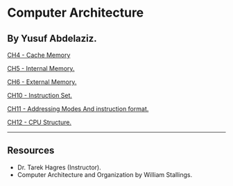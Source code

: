 # Computer Architecture

## By Yusuf Abdelaziz.

[CH4 - Cache Memory](Computer%20Architecture/CH4%20-%20Cache%20Memory%20b64748f6973e420abf4094f2bca1476b.md)

[CH5 - Internal Memory.](Computer%20Architecture/CH5%20-%20Internal%20Memory%2095c67db7a82643a9ae1f39f7f2fe4383.md)

[CH6 - External Memory.](Computer%20Architecture/CH6%20-%20External%20Memory%20c63eafd391594d92ba596f3edb84c4b6.md)

[CH10 - Instruction Set.](Computer%20Architecture/CH10%20-%20Instruction%20Set%20543af75afb5e4ceb8bc60a6cd713d34e.md)

[CH11 - Addressing Modes And instruction format.](Computer%20Architecture/CH11%20-%20Addressing%20Modes%20And%20instruction%20format%20318be8c5eda447e98bc0357cdc847853.md)

[CH12 - CPU Structure.](Computer%20Architecture/CH12%20-%20CPU%20Structure%20534c7e7211344bebb2d852d0e7152521.md)

---

## Resources

- Dr. Tarek Hagres (Instructor).
- Computer Architecture and Organization by William Stallings.
